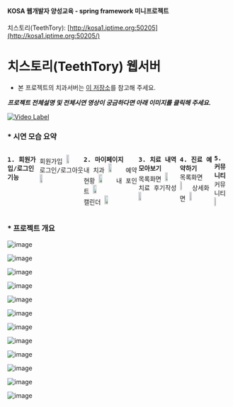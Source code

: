 #### KOSA 웹개발자 양성교육 - spring framework 미니프로젝트
치스토리(TeethTory): [http://kosa1.iptime.org:50205](http://kosa1.iptime.org:50205/)

# 치스토리(TeethTory) 웹서버

* 본 프로젝트의 치과서버는 [이 저장소](https://github.com/SukheeChoi/springframework-mini-project-dentist)를 참고해 주세요.


***프로젝트 전체설명 및 전체시연 영상이 궁금하다면 아래 이미지를 클릭해 주세요.***

[![Video Label](http://img.youtube.com/vi/Ks0J7QJQitg/0.jpg)](https://youtu.be/Ks0J7QJQitg)


### * 시연 모습 요약
<kbd>
<div style="display: flex; flex-direction: row; align-items: flex-start;">
  
  **1. 회원가입/로그인 기능**<br/>
  
  회원가입 <img src="https://user-images.githubusercontent.com/18097984/168526750-2b2a4de0-0a16-4732-bdc5-e3cfb7192696.gif" width="25%" />
  로그인/로그아웃 <img src="https://user-images.githubusercontent.com/18097984/168520236-aaa7f250-7b07-4d41-a70e-55fb30817ef7.gif" width="25%" />
  <br/>
  <hr>
  
  **2. 마이페이지**<br/>
  내 치과 <img src="https://user-images.githubusercontent.com/18097984/168521344-fc6bf70f-e6bf-44c4-a445-22644e78485d.gif" width="25%" />
  예약 현황 <img src="https://user-images.githubusercontent.com/18097984/168521376-66400729-1a61-4dcf-8b6e-7ce81ec3fd2b.gif" width="25%" />
  내 포인트 <img src="https://user-images.githubusercontent.com/18097984/168521470-c102567e-9960-4f28-acf3-8fd9c76bff94.gif" width="25%" />
  <br/>
  캘린더 <img src="https://user-images.githubusercontent.com/18097984/168521681-03055537-3c0a-4dc6-abca-83297748e8c3.gif" width="25%" />
  <br/>
  <hr>
  
  **3. 치료 내역 모아보기**<br/>
  목록화면 <img src="https://user-images.githubusercontent.com/18097984/168521654-a21075b2-b0d8-4107-99d7-cbd2afaf5185.gif" width="25%" />
  치료 후기작성 <img src="https://user-images.githubusercontent.com/18097984/168521329-f0dd8873-08f1-4d3a-8b35-99efe6035928.gif" width="25%" />
  <br/>
  <hr>

  **4. 진료 예약하기**<br/>
  목록화면 <img src="https://user-images.githubusercontent.com/18097984/168520327-6b519603-44c3-4773-9996-9c88161e1864.gif" width="25%" />
  상세화면 <img src="https://user-images.githubusercontent.com/18097984/168531055-817c04e2-1c35-4d6b-9cce-57ed5f22596e.gif" width="25%" />
  <br/>
  <hr>
  
  **5. 커뮤니티**<br/>
  커뮤니티 <img src="https://user-images.githubusercontent.com/18097984/168521837-f3fbef22-b120-4229-a917-e4537a3c0a23.gif" width="25%" />
</div>
</kbd>

### * 프로젝트 개요
![image](https://user-images.githubusercontent.com/18097984/168517009-a164e64d-9562-4ea5-b480-d04a383fa0ac.png)

![image](https://user-images.githubusercontent.com/18097984/168543967-d41278bc-8bfb-486a-8e86-db22da240ea5.png)

![image](https://user-images.githubusercontent.com/18097984/168544071-1c6f1c91-3683-477b-969e-a69150840f6d.png)

![image](https://user-images.githubusercontent.com/18097984/168517146-556691a5-f664-4271-a4e9-67eb210d10ec.png)

![image](https://user-images.githubusercontent.com/18097984/168517084-3c853cbf-3f4a-4bb0-8512-3ebbc466c456.png)

![image](https://user-images.githubusercontent.com/18097984/168517093-7a8d77ef-4a25-462a-aea2-9c5c2d5928fa.png)

![image](https://user-images.githubusercontent.com/18097984/168544206-f99f0a58-6f5c-4039-9cb8-a5f53651c242.png)

![image](https://user-images.githubusercontent.com/18097984/168517324-b52478bd-ea56-4ad1-b61e-055dac747550.png)

![image](https://user-images.githubusercontent.com/18097984/168517297-d3073986-2fd8-472e-9198-fcaf6d80d597.png)

![image](https://user-images.githubusercontent.com/18097984/168516922-8e73feb6-46c5-427d-acaf-089387353df4.png)

![image](https://user-images.githubusercontent.com/18097984/168516929-0c7a3103-d686-4b40-9dde-081fe7b65385.png)

![image](https://user-images.githubusercontent.com/18097984/168533621-30e75b81-284e-424f-8a21-79259c961bf4.png)
